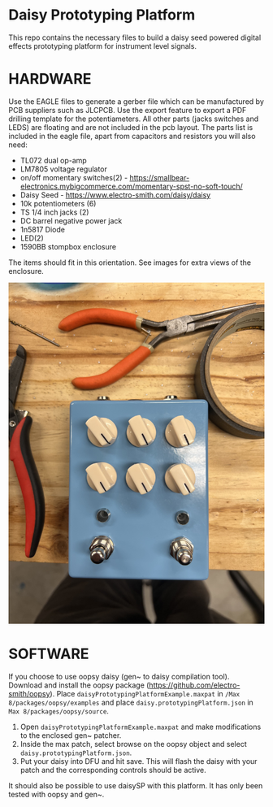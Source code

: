# Daisy Prototyping Platform

This repo contains the necessary files to build a daisy seed powered digital effects prototyping platform for instrument level signals.

# HARDWARE

Use the EAGLE files to generate a gerber file which can be manufactured by PCB suppliers such as JLCPCB. Use the export feature to export a PDF drilling template for the potentiameters. All other parts (jacks switches and LEDS) are floating and are not included in the pcb layout. The parts list is included in the eagle file, apart from capacitors and resistors you will also need:  
- TL072 dual op-amp
- LM7805 voltage regulator
- on/off momentary switches(2) - https://smallbear-electronics.mybigcommerce.com/momentary-spst-no-soft-touch/  
- Daisy Seed - https://www.electro-smith.com/daisy/daisy
- 10k potentiometers (6)  
- TS 1/4 inch jacks (2)
- DC barrel negative power jack  
- 1n5817 Diode   
- LED(2)
- 1590BB stompbox enclosure  

The items should fit in this orientation. See images for extra views of the enclosure.

![Alt text](images/front.jpg?raw=true "Title")

# SOFTWARE

If you choose to use oopsy daisy (gen~ to daisy compilation tool). Download and install the oopsy package (https://github.com/electro-smith/oopsy). Place `daisyPrototypingPlatformExample.maxpat` in `/Max 8/packages/oopsy/examples` and place `daisy.prototypingPlatform.json` in `Max 8/packages/oopsy/source`.

1. Open `daisyPrototypingPlatformExample.maxpat` and make modifications to the enclosed gen~ patcher.  
2. Inside the max patch, select browse on the oopsy object and select `daisy.prototypingPlatform.json`.  
3. Put your daisy into DFU and hit save. This will flash the daisy with your patch and the corresponding controls should be active.  

It should also be possible to use daisySP with this platform. It has only been tested with oopsy and gen~.
